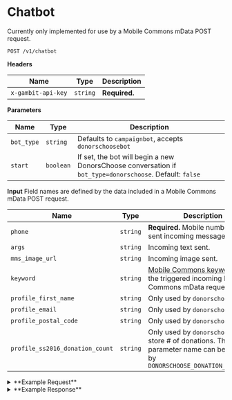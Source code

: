 # Chatbot

Currently only implemented for use by a Mobile Commons mData POST request.

```
POST /v1/chatbot
```

**Headers**

Name | Type | Description
--- | --- | ---
`x-gambit-api-key` | `string` | **Required.**

**Parameters**

Name | Type | Description
--- | --- | ---
`bot_type` | `string` | Defaults to `campaignbot`, accepts `donorschoosebot`
`start` | `boolean` | If set, the bot will begin a new DonorsChoose conversation if `bot_type=donorschoose`. Default: `false`

**Input**
Field names are defined by the data included in a Mobile Commons mData POST request.

Name | Type | Description
--- | --- | ---
`phone` | `string` | **Required.** Mobile number that sent incoming message.
`args` | `string` | Incoming text sent.
`mms_image_url` | `string` | Incoming image sent.
`keyword` | `string` | [Mobile Commons keyword](https://github.com/DoSomething/gambit/wiki/Chatbot#mdata) that the triggered incoming Mobile Commons mData request.
`profile_first_name` | `string` | Only used by `donorschoosebot`
`profile_email` | `string` | Only used by `donorschoosebot`
`profile_postal_code` | `string` |  Only used by `donorschoosebot`
`profile_ss2016_donation_count` | `string` | Only used by `donorschoosebot` to store # of donations. This parameter name can be changed by `DONORSCHOOSE_DONATION_FIELDNAME`

<details>
<summary>**Example Request**</summary>
````
curl -X "POST" "http://localhost:5000/v1/chatbot" \
     -H "x-gambit-api-key: totallysecret" \
     -H "Content-Type: application/x-www-form-urlencoded; charset=utf-8" \
     --data-urlencode "phone=5555555511" \
     --data-urlencode "profile_northstar_id=5547be89469c64ec7d8b518d" \
     --data-urlencode "keyword=slothieboi"
````
</details>

<details>
<summary>**Example Response**</summary>
````
{
  "message":  "Picking up where you left off on Yeah Science...\n\nSweet! First, what's the total number of products you shipped?\r\n\r\nSend the exact number back."
}
````
</details>
